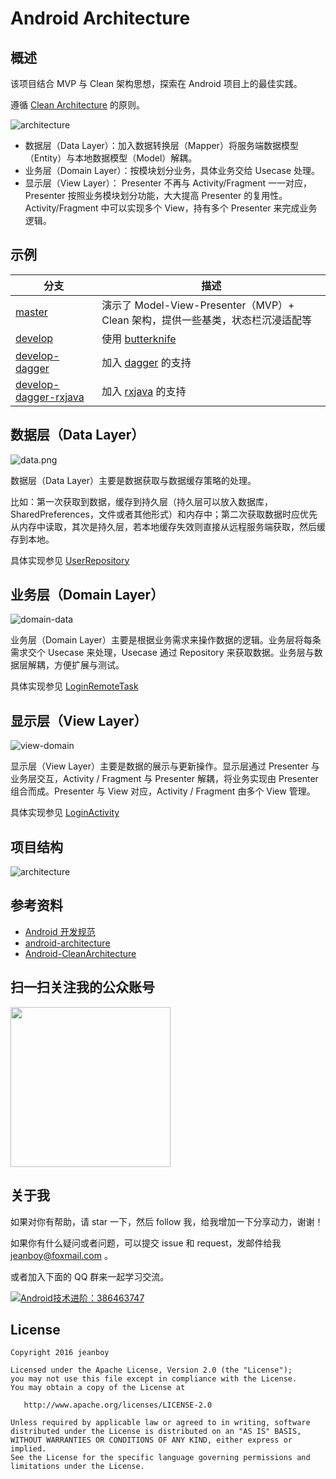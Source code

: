 # Android Architecture

## 概述

该项目结合 MVP 与 Clean 架构思想，探索在 Android 项目上的最佳实践。

遵循 [Clean Architecture](https://blog.8thlight.com/uncle-bob/2012/08/13/the-clean-architecture.html) 的原则。

<img src="https://github.com/jeanboydev/Android-Architecture/blob/master/resources/images/android-architecture.png" alt="architecture"/>

- 数据层（Data Layer）：加入数据转换层（Mapper）将服务端数据模型（Entity）与本地数据模型（Model）解耦。
- 业务层（Domain Layer）：按模块划分业务，具体业务交给 Usecase 处理。
- 显示层（View Layer）： Presenter 不再与 Activity/Fragment 一一对应，Presenter 按照业务模块划分功能，大大提高 Presenter 的复用性。Activity/Fragment 中可以实现多个 View，持有多个 Presenter 来完成业务逻辑。

## 示例

| 分支 | 描述 |
| ------------- | ------------- |
| [master](https://github.com/jeanboydev/Android-Architecture) | 演示了 Model-View-Presenter（MVP）+ Clean 架构，提供一些基类，状态栏沉浸适配等 |
| [develop](https://github.com/jeanboydev/Android-Architecture/tree/develop) | 使用 [butterknife](https://github.com/JakeWharton/butterknife) |
| [develop-dagger](https://github.com/jeanboydev/Android-Architecture/tree/develop-dagger) | 加入 [dagger](https://github.com/google/dagger) 的支持 |
| [develop-dagger-rxjava](https://github.com/jeanboydev/Android-Architecture/tree/develop-dagger-rxjava) | 加入 [rxjava](https://github.com/ReactiveX/RxJava) 的支持 |

## 数据层（Data Layer）

<img src="https://github.com/jeanboydev/Android-Architecture/blob/master/resources/images/android-architecture-data.png" alt="data.png"/>

数据层（Data Layer）主要是数据获取与数据缓存策略的处理。

比如：第一次获取到数据，缓存到持久层（持久层可以放入数据库，SharedPreferences，文件或者其他形式）和内存中；第二次获取数据时应优先从内存中读取，其次是持久层，若本地缓存失效则直接从远程服务端获取，然后缓存到本地。

具体实现参见 [UserRepository](https://github.com/jeanboydev/Android-Architecture/blob/master/data/src/main/java/com/jeanboy/data/repository/UserRepository.java)

## 业务层（Domain Layer）

<img src="https://github.com/jeanboydev/Android-Architecture/blob/master/resources/images/android-architecture-domain-data.png" alt="domain-data"/>

业务层（Domain Layer）主要是根据业务需求来操作数据的逻辑。业务层将每条需求交个 Usecase 来处理，Usecase 通过 Repository 来获取数据。业务层与数据层解耦，方便扩展与测试。

具体实现参见 [LoginRemoteTask](https://github.com/jeanboydev/Android-Architecture/blob/master/domain/src/main/java/com/jeanboy/domain/usecase/LoginRemoteTask.java)

## 显示层（View Layer）

<img src="https://github.com/jeanboydev/Android-Architecture/blob/master/resources/images/android-architecture-view-domain.png" alt="view-domain"/>

显示层（View Layer）主要是数据的展示与更新操作。显示层通过 Presenter 与业务层交互，Activity / Fragment 与 Presenter 解耦，将业务实现由 Presenter 组合而成。Presenter 与 View 对应，Activity / Fragment 由多个 View 管理。

具体实现参见 [LoginActivity](https://github.com/jeanboydev/Android-Architecture/blob/master/app/src/main/java/com/jeanboy/app/architecture/ui/activity/LoginActivity.java)

## 项目结构

<img src="https://github.com/jeanboydev/Android-Architecture/blob/master/resources/images/android_project.png" alt="architecture"/>

## 参考资料

- [Android 开发规范](https://github.com/Blankj/AndroidStandardDevelop)
- [android-architecture](https://github.com/googlesamples/android-architecture)
- [Android-CleanArchitecture](https://github.com/android10/Android-CleanArchitecture)


## 扫一扫关注我的公众账号

<img src="https://github.com/jeanboydev/Android-ReadTheFuckingSourceCode/blob/master/resources/images/wechat/qrcode_for_gh_26eef6f9e7c1_258.jpg?raw=true" width=256 height=256 />


## 关于我

如果对你有帮助，请 star 一下，然后 follow 我，给我增加一下分享动力，谢谢！

如果你有什么疑问或者问题，可以提交 issue 和 request，发邮件给我 jeanboy@foxmail.com 。

或者加入下面的 QQ 群来一起学习交流。

<a target="_blank" href="http://shang.qq.com/wpa/qunwpa?idkey=0b505511df9ead28ec678df4eeb7a1a8f994ea8b75f2c10412b57e667d81b50d"><img border="0" src="http://pub.idqqimg.com/wpa/images/group.png" alt="Android技术进阶：386463747" title="Android技术进阶：386463747"></a>

## License

    Copyright 2016 jeanboy

    Licensed under the Apache License, Version 2.0 (the "License");
    you may not use this file except in compliance with the License.
    You may obtain a copy of the License at

       http://www.apache.org/licenses/LICENSE-2.0

    Unless required by applicable law or agreed to in writing, software
    distributed under the License is distributed on an "AS IS" BASIS,
    WITHOUT WARRANTIES OR CONDITIONS OF ANY KIND, either express or implied.
    See the License for the specific language governing permissions and
    limitations under the License.
